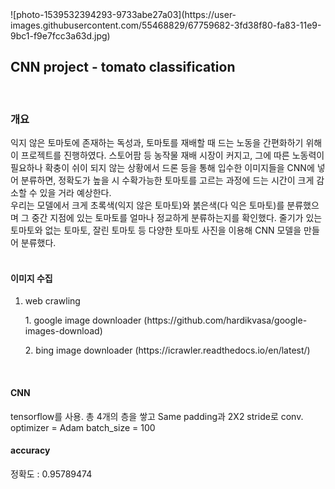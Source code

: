 <div>
   ![photo-1539532394293-9733abe27a03](https://user-images.githubusercontent.com/55468829/67759682-3fd38f80-fa83-11e9-9bc1-f9e7fcc3a63d.jpg)
   </div>

## CNN project - tomato classification
<br>

### 개요
익지 않은 토마토에 존재하는 독성과, 토마토를 재배할 때 드는 노동을 간편화하기 위해 이 프로젝트를 진행하였다. 스토어팜 등 농작물 재배 시장이 커지고, 그에 따른 노동력이 필요하나 확충이 쉬이 되지 않는 상황에서 드론 등을 통해 입수한 이미지들을 CNN에 넣어 분류하면, 정확도가 높을 시 수확가능한 토마토를 고르는 과정에 드는 시간이 크게 감소할 수 있을 거라 예상한다. <br>
우리는 모델에서 크게 초록색(익지 않은 토마토)와 붉은색(다 익은 토마토)를 분류했으며 그 중간 지점에 있는 토마토를 얼마나 정교하게 분류하는지를 확인했다. 줄기가 있는 토마토와 없는 토마토, 잘린 토마토 등 다양한 토마토 사진을 이용해 CNN 모델을 만들어 분류했다.
<br>
<br>

#### 이미지 수집
1) web crawling
   <p> 1. google image downloader (https://github.com/hardikvasa/google-images-download) </p>
   <p>2. bing image downloader (https://icrawler.readthedocs.io/en/latest/) </p>
<br>

#### CNN
tensorflow를 사용. 총 4개의 층을 쌓고 Same padding과 2X2 stride로 conv. <br>
optimizer = Adam
batch_size = 100

#### accuracy
정확도 :  0.95789474

   

